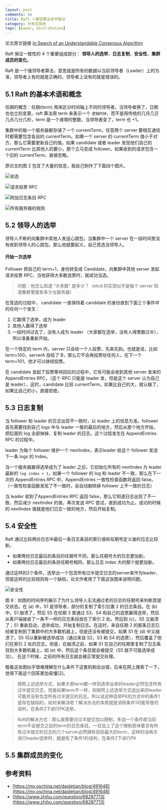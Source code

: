 ```yaml
---
layout: post
comments: no
title: Raft 一致性算法读书笔记
category: 分布式系统
tags: [paper, distribution]
---
```


论文原文链接 [In Search of an Understandable Consensus Algorithm](/papers/raft-extended.pdf)


Raft 保证一致性的 4 个重要组成部分： **领导人的选举**，**日志复制**，**安全性**，**集群成员的变化**。

Raft 是一个强领导者算法，意思就是所有的数据以当前领导者（Leader）上的为准，领导者上有的就是正确的，领导者上没有的就是错误的。

## 5.1 Raft 的基本术语和概念

任期的概念：任期(term) 用来区分时间轴上不同的领导者，当领导者换了，日期也也立刻变更。raft 算法用 term 来表示一个 `逻辑时钟`，而不是用传统的几月几日几点几分几秒，term 是一个递增的整数，当领导者变了，term 也 +1。

集群中的每一个服务器都存储了一个 currentTerm，任意两个 server 要相互通信时都需要包含各自的 currentTerm。如果一个 server 的 currentTerm 值小于对方，那么它需要更新自己的值。如果 candidate 或者 leader 发现他们自己的 currentTerm 比其他人的要小，那个立马变成 follower。如果收到的请求包含一个旧的 currentTerm，直接忽略。

原论文的图 2 包含了大量的信息，我自己制作了下面四个图片。

![状态](/image/2018/raft1.png)

![请求投票 RPC](/image/2018/raft2.png)

![附加日志条目 RPC](/image/2018/raft3.png)

![所有服务器的规则](/image/2018/raft4.png)

## 5.2 领导人的选举

领导人不断的向集群中其他人发送心跳包，当集群中一个 server 在一段时间里没有收到领导人的心跳包，那么他就要起义，自己竞选当领导人。

#### 开始一次选举

Follower 把自己的 term+1，身份转变成 Candidate，向集群中其他 server 发起请求投票 RPC，当他获得大多数选票时，就成功当选。

> 问题：他怎么知道 “大多数” 是多少？（etcd 的实现似乎是每个 server 知道集群里面有多少台服务器）

在竞选的过程中， candidate 一直保持着 candidate 的身份直到下面三个事件中的任何一个发生：

1. 它赢得了选举，成为 leader
2. 其他人赢得了选举
3. 一段时间过去了，没有人成为 leader （大家都在选举，没有人得票数过半），所以准备重新开始。

在一个特定的 term 内，server 只会给一个人投票，先来先到。也就是说，比如 term=100，serverA 投给了 B，那么它不会再投票给任何人，在下一个 term=101，他才可以继续投票。

在 candidate 发起了投票等待回应的过程中，它有可能会收到其他 server 发来的 AppendEntries RPC，（这个 RPC 只能是 leader 发，但是这个 server 认为自己是 leader），这时，candidate 比较 currentTerm，如果比自己的大，就认输了，如果比自己的小，直接拒绝。



## 5.3 日志复制

当 follower 和 leader 的日志出现不一致时，以 leader 上的信息为准。follower 首先需要找到自己 logs 中与 leader 一致的最后的地方，然后从那个地方开始，把后面的 log 全部抹掉，复制 leader 的日志。这个过程发生在 AppendEntries RPC 的过程中。

leader 为每个 follower 维护一个 nextIndex，表示leader 给这个 follower 发送下一条 logs 的 Index。

当一个服务器赢得选举成为了 leader 之后，它初始化所有的 nextIndex 为 leader 最新的 `log index + 1`，如果一个 follower 的 log 和 leader 不一致，那么在下一次的 AppendEntries RPC 中，AppendEntries 一致性检查函数将返回 false。（一致性检查函数发现了不一致时，会自动删除掉 follower 上不一致的日志）

当 leader 收到了AppendEntries RPC 返回 false，那么它知道日志出现了不一致，然后减少 nextIndex 的值，再次发送 RPC 尝试，直到成功为止。成功的时候的 nextIndex 值就是他们日志一致的地方，然后开始复制。


## 5.4 安全性

Raft 通过比较两份日志中最后一条日志条目的索引值和任期号定义谁的日志比较新。

- 如果两份日志最后的条目的任期号不同，那么任期号大的日志更加新。
- 如果两份日志最后的条目任期号相同，那么日志 index 大的那个就更加新。

通过这样的2个条件，选举出一个包含所有过半提交日志的server来作为leader，但是这样的比较规则有一个缺陷，论文作者用了下面这张图来说明问题。

![安全性](/image/2018/raft5.jpg)

图 8：如图的时间序列展示了为什么领导人无法通过老的日志的任期号来判断其提交状态。在 (a) 中，S1 是领导者，部分的复制了索引位置 2 的日志条目。在 (b) 中，S1 崩溃了，然后 S5 在任期 3 里通过 S3、S4 和自己的选票赢得选举，然后从客户端接收了一条不一样的日志条目放在了索引 2 处。然后到 (c)，S5 又崩溃了；S1 重新启动，选举成功，开始复制日志。在这时，来自任期 2 的那条日志已经被复制到了集群中的大多数机器上，但是还没有被提交。如果 S1 在 (d) 中又崩溃了，S5 可以重新被选举成功（通过来自 S2，S3 和 S4 的选票），然后覆盖了他们在索引 2 处的日志。但是，在崩溃之前，如果 S1 在自己的任期里复制了日志条目到大多数机器上，如 (e) 中，然后这个条目就会被提交（S5 就不可能选举成功）。 在这个时候，之前的所有日志就会被正常提交处理。


粗看这张图似乎很难理解在什么条件下这套机制会出错，后来在网上搜索了一下，觉得下面这个回答更加易懂[2]。

> 按照上述选举方式，如果大家term都一样则选举出来的leader必然包含所有过半提交日志，但是如果term不一样，则按照上述选举方式选出来的leader可能并没有包含所有过半提交的日志。所以说这种选举PK的方式中的条件1是存在缺陷的，如何来解决呢？解决办法的本质就是消除条件1可能导致的误判，在条件2下进行PK选举。

> Raft的解决方式：那么就需要对过半提交加以限制，多加一个条件即当前term不会提交之前的term的日志条目。一旦加上了这个限制意味着含有所有过半提交的日志的几个server必然拥有目前最大的term，这样的话再次进行leader选举时，就避免了条件1的误判，在条件2下进行PK




## 5.5 集群成员的变化


## 参考资料

- [https://my.oschina.net/daidetian/blog/491648](https://my.oschina.net/daidetian/blog/491648)
- [https://www.zhihu.com/question/68287713](https://www.zhihu.com/question/68287713)

